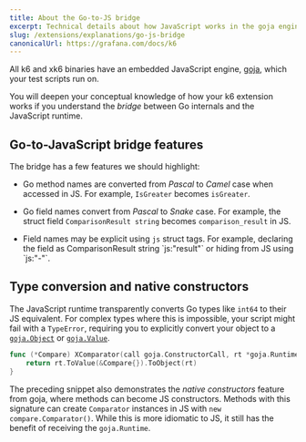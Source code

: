 ```yaml
---
title: About the Go-to-JS bridge
excerpt: Technical details about how JavaScript works in the goja engine.
slug: /extensions/explanations/go-js-bridge
canonicalUrl: https://grafana.com/docs/k6
---
```


All k6 and xk6 binaries have an embedded JavaScript engine, [goja](https://github.com/dop251/goja),
which your test scripts run on.

You will deepen your conceptual knowledge of how your k6 extension works if you understand the _bridge_ between Go internals and the JavaScript runtime. 

## Go-to-JavaScript bridge features

The bridge has a few features we should highlight:

- Go method names are converted from _Pascal_ to _Camel_ case when
  accessed in JS. For example, `IsGreater` becomes `isGreater`.

- Go field names convert from _Pascal_ to _Snake_ case. For example, the struct field `ComparisonResult string`
  becomes `comparison_result` in JS.

- Field names may be explicit using `js` struct tags. For example, declaring the field as <CodeInline>ComparisonResult string &grave;js:"result"&grave;</CodeInline>
  or hiding from JS using <CodeInline>&grave;js:"-"&grave;</CodeInline>.

## Type conversion and native constructors

The JavaScript runtime transparently converts Go types like `int64` to their JS equivalent.
For complex types where this is impossible, your script might fail with a `TypeError`, requiring you to explicitly convert
your object to a [`goja.Object`](https://pkg.go.dev/github.com/dop251/goja#Object) or [`goja.Value`](https://pkg.go.dev/github.com/dop251/goja#Value).

```go
func (*Compare) XComparator(call goja.ConstructorCall, rt *goja.Runtime) *goja.Object {
	return rt.ToValue(&Compare{}).ToObject(rt)
}
```

The preceding snippet also demonstrates the _native constructors_ feature from goja, where methods can become JS constructors.
Methods with this signature can create `Comparator` instances in JS with `new compare.Comparator()`.
While this is more idiomatic to JS, it still has the benefit of receiving the `goja.Runtime`.

